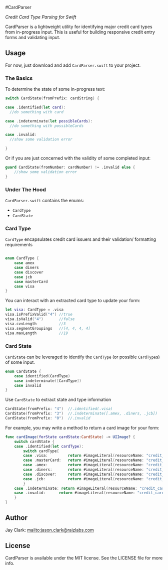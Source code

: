 #CardParser 

*Credit Card Type Parsing for Swift*

CardParser is a lightweight utility for identifying major credit card types from in-progress input. This is useful for building responsive credit entry forms and validating input.

## Usage

For now, just download and add `CardParser.swift` to your project.

### The Basics

To determine the state of some in-progress text:

```swift
switch CardState(fromPrefix: cardString) {

case .identified(let card):
  //do something with card

case .indeterminate(let possibleCards):
  //do something with possibleCards

case .invalid:
  //show some validation error

}
```

Or if you are just concerned with the validity of some completed input:
```swift
guard CardState(fromNumber: cardNumber) != .invalid else {
    //show some validation error
}
```

### Under The Hood

`CardParser.swift` contains the enums:
- `CardType` 
- `CardState`

### Card Type
`CardType` encapsulates credit card issuers and their validation/ formatting requirements
```swift

enum CardType {
    case amex
    case diners
    case discover
    case jcb
    case masterCard
    case visa
}
```
You can interact with an extracted card type to update your form:
```swift
let visa: CardType = .visa
visa.isPrefixValid("4") //true
visa.isValid("4")       //false
visa.cvvLength          //3
visa.segmentGroupings   //[4, 4, 4, 4]
visa.maxLength          //19
```

### Card State
`CardState` can be leveraged to identify the `CardType` (or possible `CardType`s) of some input.
```swift
enum CardState {
    case identified(CardType)
    case indeterminate([CardType])
    case invalid
}
```
Use `CardState` to extract state and type information
```swift
CardState(fromPrefix: "4")  //.identified(.visa)
CardState(fromPrefix: "3")  //.indeterminate([.amex, .diners, .jcb])
CardState(fromPrefix: "0")  //.invalid
```
For example, you may write a method to return a card image for your form:
```swift
func cardImage(forState cardState:CardState) -> UIImage? {
    switch cardState {
    case .identified(let cardType):
        switch cardType{
        case .visa:         return #imageLiteral(resourceName: "credit_cards_visa")
        case .masterCard:   return #imageLiteral(resourceName: "credit_cards_mastercard")
        case .amex:         return #imageLiteral(resourceName: "credit_cards_americanexpress")
        case .diners:       return #imageLiteral(resourceName: "credit_cards_diners")
        case .discover:     return #imageLiteral(resourceName: "credit_cards_discover")
        case .jcb:          return #imageLiteral(resourceName: "credit_cards_jcb")
        }
    case .indeterminate: return #imageLiteral(resourceName: "credit_cards_generic")
    case .invalid:      return #imageLiteral(resourceName: "credit_cards_invalid")
    }
}
```

## Author

Jay Clark: <mailto:jason.clark@raizlabs.com>

## License

CardParser is available under the MIT license. See the LICENSE file for more info.

